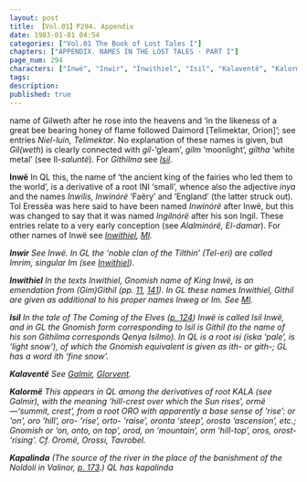 ```yaml
---
layout: post
title: 【Vol.01】P294. Appendix
date: 1983-01-01 04:54
categories: ["Vol.01 The Book of Lost Tales I"]
chapters: ["APPENDIX. NAMES IN THE LOST TALES - PART I"]
page_num: 294
characters: ["Inwë", "Inwir", "Inwithiel", "Isil", "Kalaventë", "Kalormë", "Kapalinda"]
tags: 
description: 
published: true
---
```


<p style="text-indent: 0;">
name of Gilweth after he rose into the heavens and ‘in the likeness of a great bee bearing honey of flame followed Daimord [Telimektar, Orion]’; see entries <I>Niel-luin, Telimektar</I>. No explanation of these names is given, but <I>Gil(weth</I>) is clearly connected with <I>gil-</I>‘gleam’, <I>gilm</I> ‘moonlight’, <I>giltha</I> ‘white metal’ (see Il<I>-saluntë</I>). For <I>Githilma</I> see <I><a href="{{site.baseurl}}/characters#Isil">Isil</a></I>.
</p>

<B>Inwë</B> In QL this, the name of ‘the ancient king of the fairies who led them to the world’, is a derivative of a root INI ‘small’, whence also the adjective <I>inya</I> and the names <I>Inwilis, Inwinórë</I> ‘Faëry’ and ‘England’ (the latter struck out). Tol Eressëa was here said to have been named <I>Inwinórë</I> after Inwë, but this was changed to say that it was named <I>Ingilnórë</I> after his son Ingil. These entries relate to a very early conception (see <I>Alalminórë, El-damar</I>). For other names of Inwë see <I>[Inwithiel]({{site.baseurl}}/characters#Inwithiel), [Ml]({{site.baseurl}}/characters#Ml</I>).

<B>Inwir</B>   See <I>Inwë</I>. In GL the ‘noble clan of the Tilthin’ (Tel-eri) are called <I>Imrim</I>, singular <I>Im</I> (see <I>[Inwithiel]({{site.baseurl}}/characters#Inwithiel</I>)).

<B>Inwithiel</B>   In the texts <I>Inwithiel</I>, Gnomish name of King Inwë, is an emendation from <I>(Gim)Githil</I> (pp. [11]({{site.baseurl}}/vol01-p11), [141]({{site.baseurl}}/vol01-p141)). In GL these names <I>Inwithiel, Githil</I> are given as additional to his proper names <I>Inweg</I> or <I>Im</I>. See <I>[Ml]({{site.baseurl}}/characters#Ml</I>).

<B>Isil</B>   In the tale of <I>The Coming of the Elves</I> ([p. 124]({{site.baseurl}}/vol01-p124)) Inwë is called <I>Isil Inwë</I>, and in GL the Gnomish form corresponding to <I>Isil</I> is <I>Githil</I> (to the name of his son <I>Githilma</I> corresponds Qenya <I>Isilmo</I>). In QL is a root isi <I>(iska</I> ‘pale’, is ‘light snow’), of which the Gnomish equivalent is given as <I>ith-</I> or <I>gith-;</I> GL has a word <I>ith</I> ‘fine snow’.

<B>Kalaventë</B>  See <I>[Galmir]({{site.baseurl}}/characters#Galmir), [Glorvent]({{site.baseurl}}/characters#Glorvent</I>).

<B>Kalormë</B> This appears in QL among the derivatives of root KALA (see <I>Galmir)</I>, with the meaning ‘hill-crest over which the Sun rises', <I>ormë—</I>‘summit, crest’, from a root ORO with apparently a base sense of ‘rise’: <I>or</I> 'on', <I>oro</I> ‘hill’, <I>oro-</I> ‘rise’, <I>orto-</I> ‘raise’, <I>oronta</I> ‘steep’, <I>orosta</I> ‘ascension’, etc.; Gnomish <I>or</I> ‘on, onto, on top’, <I>orod, on</I> ‘mountain’, o<I>rm</I> ‘hill-top’, <I>oros, orost-</I> ‘rising’. Cf. <I>Oromë, Orossi, Tavrobel</I>.

<B>Kapalinda</B>   (The source of the river in the place of the banishment of the Noldoli in Valinor, [p. 173]({{site.baseurl}}/vol01-p173).) QL has <I>kapalinda</I>

